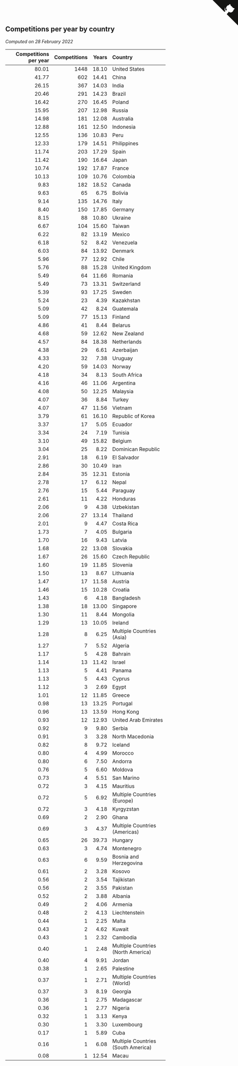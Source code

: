 ## Competitions per year by country

*Computed on 28 February 2022*

| Competitions per year | Competitions | Years | Country |
| ---: | ---: | ---: | :--- |
| 80.01 | 1448 | 18.10 | United States |
| 41.77 | 602 | 14.41 | China |
| 26.15 | 367 | 14.03 | India |
| 20.46 | 291 | 14.23 | Brazil |
| 16.42 | 270 | 16.45 | Poland |
| 15.95 | 207 | 12.98 | Russia |
| 14.98 | 181 | 12.08 | Australia |
| 12.88 | 161 | 12.50 | Indonesia |
| 12.55 | 136 | 10.83 | Peru |
| 12.33 | 179 | 14.51 | Philippines |
| 11.74 | 203 | 17.29 | Spain |
| 11.42 | 190 | 16.64 | Japan |
| 10.74 | 192 | 17.87 | France |
| 10.13 | 109 | 10.76 | Colombia |
| 9.83 | 182 | 18.52 | Canada |
| 9.63 | 65 | 6.75 | Bolivia |
| 9.14 | 135 | 14.76 | Italy |
| 8.40 | 150 | 17.85 | Germany |
| 8.15 | 88 | 10.80 | Ukraine |
| 6.67 | 104 | 15.60 | Taiwan |
| 6.22 | 82 | 13.19 | Mexico |
| 6.18 | 52 | 8.42 | Venezuela |
| 6.03 | 84 | 13.92 | Denmark |
| 5.96 | 77 | 12.92 | Chile |
| 5.76 | 88 | 15.28 | United Kingdom |
| 5.49 | 64 | 11.66 | Romania |
| 5.49 | 73 | 13.31 | Switzerland |
| 5.39 | 93 | 17.25 | Sweden |
| 5.24 | 23 | 4.39 | Kazakhstan |
| 5.09 | 42 | 8.24 | Guatemala |
| 5.09 | 77 | 15.13 | Finland |
| 4.86 | 41 | 8.44 | Belarus |
| 4.68 | 59 | 12.62 | New Zealand |
| 4.57 | 84 | 18.38 | Netherlands |
| 4.38 | 29 | 6.61 | Azerbaijan |
| 4.33 | 32 | 7.38 | Uruguay |
| 4.20 | 59 | 14.03 | Norway |
| 4.18 | 34 | 8.13 | South Africa |
| 4.16 | 46 | 11.06 | Argentina |
| 4.08 | 50 | 12.25 | Malaysia |
| 4.07 | 36 | 8.84 | Turkey |
| 4.07 | 47 | 11.56 | Vietnam |
| 3.79 | 61 | 16.10 | Republic of Korea |
| 3.37 | 17 | 5.05 | Ecuador |
| 3.34 | 24 | 7.19 | Tunisia |
| 3.10 | 49 | 15.82 | Belgium |
| 3.04 | 25 | 8.22 | Dominican Republic |
| 2.91 | 18 | 6.19 | El Salvador |
| 2.86 | 30 | 10.49 | Iran |
| 2.84 | 35 | 12.31 | Estonia |
| 2.78 | 17 | 6.12 | Nepal |
| 2.76 | 15 | 5.44 | Paraguay |
| 2.61 | 11 | 4.22 | Honduras |
| 2.06 | 9 | 4.38 | Uzbekistan |
| 2.06 | 27 | 13.14 | Thailand |
| 2.01 | 9 | 4.47 | Costa Rica |
| 1.73 | 7 | 4.05 | Bulgaria |
| 1.70 | 16 | 9.43 | Latvia |
| 1.68 | 22 | 13.08 | Slovakia |
| 1.67 | 26 | 15.60 | Czech Republic |
| 1.60 | 19 | 11.85 | Slovenia |
| 1.50 | 13 | 8.67 | Lithuania |
| 1.47 | 17 | 11.58 | Austria |
| 1.46 | 15 | 10.28 | Croatia |
| 1.43 | 6 | 4.18 | Bangladesh |
| 1.38 | 18 | 13.00 | Singapore |
| 1.30 | 11 | 8.44 | Mongolia |
| 1.29 | 13 | 10.05 | Ireland |
| 1.28 | 8 | 6.25 | Multiple Countries (Asia) |
| 1.27 | 7 | 5.52 | Algeria |
| 1.17 | 5 | 4.28 | Bahrain |
| 1.14 | 13 | 11.42 | Israel |
| 1.13 | 5 | 4.41 | Panama |
| 1.13 | 5 | 4.43 | Cyprus |
| 1.12 | 3 | 2.69 | Egypt |
| 1.01 | 12 | 11.85 | Greece |
| 0.98 | 13 | 13.25 | Portugal |
| 0.96 | 13 | 13.59 | Hong Kong |
| 0.93 | 12 | 12.93 | United Arab Emirates |
| 0.92 | 9 | 9.80 | Serbia |
| 0.91 | 3 | 3.28 | North Macedonia |
| 0.82 | 8 | 9.72 | Iceland |
| 0.80 | 4 | 4.99 | Morocco |
| 0.80 | 6 | 7.50 | Andorra |
| 0.76 | 5 | 6.60 | Moldova |
| 0.73 | 4 | 5.51 | San Marino |
| 0.72 | 3 | 4.15 | Mauritius |
| 0.72 | 5 | 6.92 | Multiple Countries (Europe) |
| 0.72 | 3 | 4.18 | Kyrgyzstan |
| 0.69 | 2 | 2.90 | Ghana |
| 0.69 | 3 | 4.37 | Multiple Countries (Americas) |
| 0.65 | 26 | 39.73 | Hungary |
| 0.63 | 3 | 4.74 | Montenegro |
| 0.63 | 6 | 9.59 | Bosnia and Herzegovina |
| 0.61 | 2 | 3.28 | Kosovo |
| 0.56 | 2 | 3.54 | Tajikistan |
| 0.56 | 2 | 3.55 | Pakistan |
| 0.52 | 2 | 3.88 | Albania |
| 0.49 | 2 | 4.06 | Armenia |
| 0.48 | 2 | 4.13 | Liechtenstein |
| 0.44 | 1 | 2.25 | Malta |
| 0.43 | 2 | 4.62 | Kuwait |
| 0.43 | 1 | 2.32 | Cambodia |
| 0.40 | 1 | 2.48 | Multiple Countries (North America) |
| 0.40 | 4 | 9.91 | Jordan |
| 0.38 | 1 | 2.65 | Palestine |
| 0.37 | 1 | 2.71 | Multiple Countries (World) |
| 0.37 | 3 | 8.19 | Georgia |
| 0.36 | 1 | 2.75 | Madagascar |
| 0.36 | 1 | 2.77 | Nigeria |
| 0.32 | 1 | 3.13 | Kenya |
| 0.30 | 1 | 3.30 | Luxembourg |
| 0.17 | 1 | 5.89 | Cuba |
| 0.16 | 1 | 6.08 | Multiple Countries (South America) |
| 0.08 | 1 | 12.54 | Macau |


<a href="https://github.com/jonatanklosko/wca_statistics" class="github-corner" aria-label="View source on Github"><svg width="80" height="80" viewBox="0 0 250 250" style="fill:#151513; color:#fff; position: absolute; top: 0; border: 0; right: 0;" aria-hidden="true"><path d="M0,0 L115,115 L130,115 L142,142 L250,250 L250,0 Z"></path><path d="M128.3,109.0 C113.8,99.7 119.0,89.6 119.0,89.6 C122.0,82.7 120.5,78.6 120.5,78.6 C119.2,72.0 123.4,76.3 123.4,76.3 C127.3,80.9 125.5,87.3 125.5,87.3 C122.9,97.6 130.6,101.9 134.4,103.2" fill="currentColor" style="transform-origin: 130px 106px;" class="octo-arm"></path><path d="M115.0,115.0 C114.9,115.1 118.7,116.5 119.8,115.4 L133.7,101.6 C136.9,99.2 139.9,98.4 142.2,98.6 C133.8,88.0 127.5,74.4 143.8,58.0 C148.5,53.4 154.0,51.2 159.7,51.0 C160.3,49.4 163.2,43.6 171.4,40.1 C171.4,40.1 176.1,42.5 178.8,56.2 C183.1,58.6 187.2,61.8 190.9,65.4 C194.5,69.0 197.7,73.2 200.1,77.6 C213.8,80.2 216.3,84.9 216.3,84.9 C212.7,93.1 206.9,96.0 205.4,96.6 C205.1,102.4 203.0,107.8 198.3,112.5 C181.9,128.9 168.3,122.5 157.7,114.1 C157.9,116.9 156.7,120.9 152.7,124.9 L141.0,136.5 C139.8,137.7 141.6,141.9 141.8,141.8 Z" fill="currentColor" class="octo-body"></path></svg></a><style>.github-corner:hover .octo-arm{animation:octocat-wave 560ms ease-in-out}@keyframes octocat-wave{0%,100%{transform:rotate(0)}20%,60%{transform:rotate(-25deg)}40%,80%{transform:rotate(10deg)}}@media (max-width:500px){.github-corner:hover .octo-arm{animation:none}.github-corner .octo-arm{animation:octocat-wave 560ms ease-in-out}}</style>
